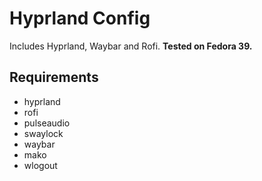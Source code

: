 # Hyprland Config

Includes Hyprland, Waybar and Rofi. **Tested on Fedora 39.**

## Requirements

- hyprland
- rofi
- pulseaudio
- swaylock
- waybar
- mako
- wlogout
